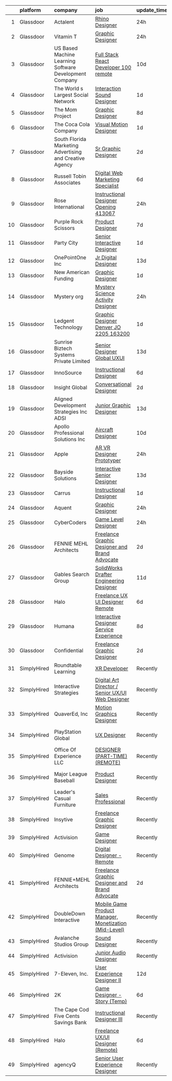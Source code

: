 

|    | platform    | company                                                  | job                                                                                                                                                                                                                                                                                                                                                                                                                                                                                                                                                                                                                                                                                                                                                                                                                                                                                                                                                                                                                                                                                                                                                                                                                                                                                                                                                                        | update_time   | location                 |
|---:|:------------|:---------------------------------------------------------|:---------------------------------------------------------------------------------------------------------------------------------------------------------------------------------------------------------------------------------------------------------------------------------------------------------------------------------------------------------------------------------------------------------------------------------------------------------------------------------------------------------------------------------------------------------------------------------------------------------------------------------------------------------------------------------------------------------------------------------------------------------------------------------------------------------------------------------------------------------------------------------------------------------------------------------------------------------------------------------------------------------------------------------------------------------------------------------------------------------------------------------------------------------------------------------------------------------------------------------------------------------------------------------------------------------------------------------------------------------------------------|:--------------|:-------------------------|
|  1 | Glassdoor   | Actalent                                                 | [Rhino Designer](https://www.glassdoor.com/partner/jobListing.htm?pos=119&ao=1110586&s=58&guid=0000018128522c72ae301184940b1ead&src=GD_JOB_AD&t=SR&vt=w&ea=1&cs=1_ebaf2c16&cb=1654238883340&jobListingId=1007913982923&cpc=3DB599BF2F4828F0&jrtk=3-0-1g4k54b4oqt7n801-1g4k54b55kuh3800-2122d3ba69dafc82--6NYlbfkN0ChYVx_I3yfZ_JDY3EFoivtqvi_stwnZ_kRt8Dowt_l_d1ydueao4NE-oUleRJ4yhhDE1K2AAx_mbVFtYR0HyiOtlcV6WkAzttUn_aPhLR4UotF4pQALWn3WR2sR3PJNJaY4hHgGsHdUU-Nw5ZS2hTHQZy3H18uac5aNzPP86Nyj2ZKB21Wf4SfqvhaTpiqMv-f5LkK2YmngaByS3ChTYVn7BpaGWxvrBbe0G3WPdaZ11ti2OcPf0eXp35RmpOme1yHX1TIFrf_V4Z0hFTWIKceMl7Uo6o2zdiy-K2q7otQIO0nQrqh8IlGL4RaEGGzMxDx5J-AuBlYDWyJZqqI4mnTIhiRS7tbSyTRC0gnaKHXJN9os8b_TSLBWIEiLeGBJW_SVKa8lbMNkhasnLPlXWby0uNWqvu7_G27BGbMHZ6EWFWQaL25aC8wl2CPRmS4jiY1krVE_KbgC_3IWe9cLqnvLtuGOfIXAVuG8Def0M201IpTZo6zzolopXOSCbomb4bRj9yE4Qz3ohe9h4ZLJ3mUNdoUssGiN57jEYpCcQmHVdqnkLSylndYB-Tc4CjWDX-oLuoTc3hBIuUwpGz_OA05WfMDqOxZm-lXH0t-o_U3JZQeZz3hk_3jOnKjFm32V-zyGlUaK4PM9csYE7vRzrhAiWFOQ17lIRU0meQPdfDage7XtO2UVlyy9JIwBY2El_WMqn0LpadUuu-0DHZTnpm-TO2Jg9k3hUXFYwHrgWct3ifmyXaK1LWBsWATHsf4cFygarscobXX3G-U_Y0lar-unnVEXBfHCtfKBGU8D2mJnyKUq2CdhvXyIuf0A22QvUGi9GyAD57JGRcxjylfW9r3yF75Boyly0Fu13VQx1Fw0bCyGC8XrguqIT2SC14cDWx2L2jxRh4AoJ0rMqh8HYSR0Yees-Q7MJNPWRBk0FPsBR-4B7HVFUuniNw9c5IBpJrQAKpnNVBDQnh_rDeKhj_GMuWE5rtoNts%3D)                    | 24h           | Chicago, IL              |
|  2 | Glassdoor   | Vitamin T                                                | [Graphic Designer](https://www.glassdoor.com/partner/jobListing.htm?pos=124&ao=1110586&s=58&guid=0000018128522c72ae301184940b1ead&src=GD_JOB_AD&t=SR&vt=w&cs=1_a7a11a85&cb=1654238883340&jobListingId=1007913667827&cpc=AC285F3A3ECA6BB0&jrtk=3-0-1g4k54b4oqt7n801-1g4k54b55kuh3800-d8800beb3f59dd1a--6NYlbfkN0DMrcEu7yrtATojKJA7cEzGQ3FdRGWLh0CZQInL4ECGI6k5tN82kdM0cJmh4vC7GginQN_B0uZ3aOYZeW_IeezlHRxATSNyk1VFwp8yx3Z6TGFwP6_M9oYDob8J3g8t25gUvshnnIhZjqZ3SC_97DZIBUD3KTnjDB3ZQSKzRGbtAaiF1qf_Y1rbRg0RSwGlHcJUL3uTMqenT_pfJJq2zkKiPQ-4FMZQwGp10EpWkhJU5D5SMIgFiztUT0RQsNAD_qSf8cCNvyRDmC_aGNzyzDApVP6x_E-qq0sDsrY9ONYt4MEZc8khLMBDI-II7I3ExJj6nQeyg2KS2w56K0ZkLj3dXD7af9Ao-W7dY3_0DEOM2csIZD-5MlIKenIQeGteLTIFjG6AlYb7GI-BPvfEz-Oa2cE1miJ46lnQNvAvsQADwfuOxkmN40ewL5lGKiYzAqMcUJOfuND95yLbACLCJtNj)                                                                                                                                                                                                                                                                                                                                                                                                                                                                                                                                                                     | 24h           | Washington, DC           |
|  3 | Glassdoor   | US Based Machine Learning Software Development Company   | [Full Stack React Developer  100  remote ](https://www.glassdoor.com/partner/jobListing.htm?pos=112&ao=1110586&s=58&guid=0000018128522c72ae301184940b1ead&src=GD_JOB_AD&t=SR&vt=w&ea=1&cs=1_87af9aa1&cb=1654238883339&jobListingId=1007885699412&cpc=44CD5376B8534B8F&jrtk=3-0-1g4k54b4oqt7n801-1g4k54b55kuh3800-ddc8e17717378d8f--6NYlbfkN0CSV-gn3IqUyQ72S4DWqRNAWMOMkRukKFbbT1DZK8ueMgLdEnb96pBUgjiwA2JbuNGF0SpPxIIV7B10Cj4WLKlTt1pzhImccnjro4QjdqfPh_EcNdlNbWK3fYQw_a9ygKSY3mMBiLpWTjHQaXpX3fHXhGbYyXvDrVYDS_01Mmg_m-mkTCuoTKVb7FVSkXJChXyTshfnGByFmPFqzP1PmEKzavjfjHYZHQU2NXU5S3S_mduEZuKD6Yw-fJx8FJwwvmXYUlBvhOT_xnZZZA9Fh9TXzWdO_AszC7xVJtlYKnDZJkZnf5VlgjjR-MK9n_teFV40InhOr4j8pcEzDabQGPsBLR1Equ8EAJXkfS6y4jjusEtTw1U01ksP2e9ny7Etp7N_K5buRotTL6Mfx02PCUM0XAj5gWC7z4PLc4atyWBv-_F3GADY4xhYdnO9l1UuhaoGPs8CBfmBTC25Zz2frU5-UR4tepA3TKbtQEMpB9q7wRUxnCjQqRd_kUlz2DFg7e_x0dVBBlhDjX5rrklK_1E4)                                                                                                                                                                                                                                                                                                                                                                                                                                                                        | 10d           | Remote                   |
|  4 | Glassdoor   | The World s Largest Social Network                       | [Interaction Sound Designer](https://www.glassdoor.com/partner/jobListing.htm?pos=114&ao=1110586&s=58&guid=0000018128522c72ae301184940b1ead&src=GD_JOB_AD&t=SR&vt=w&ea=1&cs=1_fdb4666f&cb=1654238883340&jobListingId=1007911529154&cpc=A65DF3A704A48F9B&jrtk=3-0-1g4k54b4oqt7n801-1g4k54b55kuh3800-a7f8d2effa2e225f--6NYlbfkN0DSgjPPcnEdvoK3uuxfISLALE6pB1FR7YSHOr_tSg5_QGIhoz_2VqUepdcKLBLI_zQkzuRes7H2uX2JCTNSRwdDrMehIrJ0BBxWFkRNOifBadaQq4vk1yHlJvIaYtf4BFeVVRKmYyPU4HVqEv4T_MBto7cLpsJovff3miO9Vm_0sfLonbIAp402Bv14-u7vh6RJBFme73jRQDqvezqoOu-VaHxKJHmTLu_fXG7JHgSQRxG7xLRFKJPOFWk0Ebx0WmQzig6anq3FCoJpak45mpyTNWuMaqYEJzsX4uysftDV0o5Ar9FrUpxaV0MmtVLgtp1y5-87W3cRzRiV1nFm_DkGc7PO4Xsb5yQwduuya95RgkiGuTBj3v7k3xEVqfPWhUkrYk-L7-KsqmNIWQ8LfDQIFC9c7xnaFWjq-mv20MT-eGhEkr5LQHOGtcJnf3jrHgUqVeOcsQ5xYc1Wd3qQI6Vz3pPY7vWtjOrHFCwTESdqg9kQE-3BQI8qxnIZxloJicttWDiuFMeb3m-L9tByJTKHAkn1U6pdIsUr7czEMfWE5WV-XTUXn4Tj-0FSwgVFe4q6z3nC-__LjQQncfKWPuBtk1jFVm00hGs%3D)                                                                                                                                                                                                                                                                                                                                                                                                        | 1d            | Los Angeles, CA          |
|  5 | Glassdoor   | The Mom Project                                          | [Graphic Designer](https://www.glassdoor.com/partner/jobListing.htm?pos=126&ao=1110586&s=58&guid=0000018128522c72ae301184940b1ead&src=GD_JOB_AD&t=SR&vt=w&cs=1_16c272ce&cb=1654238883341&jobListingId=1007892859389&cpc=9908D8D4413DBB8A&jrtk=3-0-1g4k54b4oqt7n801-1g4k54b55kuh3800-e5f26316595ab63d--6NYlbfkN0BDp_epf89aHDQhKpPegNJQ_ldQpEFZQsM9OcONMGxWx6pU56EKHF58QjVdAUvn2gU_0hzOV3ZkZVVIbYtZVISIwgRRT-8yWPP8LRTHg1ma0js-HdzAuZAjkNqDpcDcFToclPFAr5mAM8JT7FTErmNIHvEC5aJc2THimaA_jCr8pBk4fvKndUHTmH2tkJAwpT-4axLi9Ud2E8e9ku-qp7uyZ__UsInKrkLDciY-XqQJQDlINbLtWbLZdSp5zREurl1IbUV3XGod0sZZSGtGku5xcP4uPM5X5xosq74EHkXDP22A-dyGrw-5CqyTa9ROBZvKRVnHaUG7KinM08PxMQ876ZYMe5VonfQ8ufFGdxK2_vHVtSElHk080TVwnCcc-mtoPuo4D1r36bPEYuUPodWfoeF6BK3KAqw1f0FT28fPWm2gcxPi7BA2CUme6HT0z_VpCsA3ZUulIBYAwZm4CdgyM5p4y2ilzTyBfcQ2AuPx_dL_f8I4yevrRxDgfuqFevo8OWDXaMDgOX_GZWzKDuzkDYOK57knVPmOS83N-31y2p5-HjlLh8XgSTjCmTdjtnhpjpD9BTxcAw%3D%3D)                                                                                                                                                                                                                                                                                                                                                                                                                                         | 8d            | Remote                   |
|  6 | Glassdoor   | The Coca Cola Company                                    | [Visual Motion Designer](https://www.glassdoor.com/partner/jobListing.htm?pos=130&ao=1136043&s=58&guid=0000018128522c72ae301184940b1ead&src=GD_JOB_AD&t=SR&vt=w&cs=1_655f482c&cb=1654238883341&jobListingId=1007909030703&jrtk=3-0-1g4k54b4oqt7n801-1g4k54b55kuh3800-6249d2c6d5ddb89c-)                                                                                                                                                                                                                                                                                                                                                                                                                                                                                                                                                                                                                                                                                                                                                                                                                                                                                                                                                                                                                                                                                    | 1d            | Atlanta, GA              |
|  7 | Glassdoor   | South Florida Marketing  Advertising and Creative Agency | [Sr  Graphic Designer](https://www.glassdoor.com/partner/jobListing.htm?pos=105&ao=1110586&s=58&guid=0000018128522c72ae301184940b1ead&src=GD_JOB_AD&t=SR&vt=w&ea=1&cs=1_abff0f1f&cb=1654238883338&jobListingId=1007905866128&cpc=5B877AD962FD223B&jrtk=3-0-1g4k54b4oqt7n801-1g4k54b55kuh3800-db7c4846f03a27a7--6NYlbfkN0DLxniXb9xd09bch3T7EymxCrgj1jiT2kSu__xrmi42oFUVS0emMDhZwxc5tK7nRlPIYZfEjX3b0pBzTAjhCEpShOJQJN-ZTKGLcs5EbWsEyqD0YwVBaooyya6iG2fF_WwymL9do1V1dORyJwy_y3cYp6NyBqK9SWb22sWK8hMkBohTE53zfSVwi9IUUQJNpd4SWyo48Eh7kFVLcYHxQtWVBk8euzg342fDMGVBGV3kb3WJBuGNmFNcJO58RArplNBzF91dhnChDRFTT8AFlABOqw5EnoYmS58kz6zPlNSS5g0WRwKM1wwvDkR2SvV6C_qCbbQEDSCM_R--6ETGpUuP_rwIHF1r6io3bizPzXQCYYLtvmPizDiL5vcVqr4_4Ptc1yGM7iPEnB3BBRwfLD1-Mw2BXmJDDz2GhpihVNfpbecALOQrdowKvC6HSUXCqEWn3t_i-lcW-ZttBdUie7p6guLuN_FtpGOFzd0HwvNr-2DrsJT5eQ2WmIjF2skuVqU%3D)                                                                                                                                                                                                                                                                                                                                                                                                                                                                                                              | 2d            | Fort Lauderdale, FL      |
|  8 | Glassdoor   | Russell Tobin   Associates                               | [Digital   Web Marketing Specialist](https://www.glassdoor.com/partner/jobListing.htm?pos=117&ao=1110586&s=58&guid=0000018128522c72ae301184940b1ead&src=GD_JOB_AD&t=SR&vt=w&ea=1&cs=1_85a85950&cb=1654238883340&jobListingId=1007898617370&cpc=01657B10174A43CF&jrtk=3-0-1g4k54b4oqt7n801-1g4k54b55kuh3800-d6f1ec0e5b942f41--6NYlbfkN0AmAEGG8avFOUzrOsHfiknRKtH3A0Y6LZHoukWLvPWvQJxCZcAVCIDFshO4oXDLq2WdxmirFIbHRhU-GXH-oiehpeZnNJ505nuoKwT5Nk1R1upv8Y4XmIeTJMAyBQbRsLGQYe7PEKmQuJHUfEIZgPmjzijjSH_PNtJnwHYF1i1Db-lPSHgf0aQuC-3U6VY-9MrA39W0DuM2L3Ra5rMWLhdrZ1woFxq99X3PVSZOkYZ2KLYRZC-nA3WfKNYpORagsVdzKQw0qY6l1BmeDdhsIuhr3Gpzx13_CEFqcS6MA6bdhaWqA95Ok97hfPjRXsKtgelpMUTuxaUPw2rsaiVolpX3SDmE24x3PAlvV23N6X9kYKeI7rsqSRRCup0mv2AWUoH70jf9WdnYiHCmitv2f-0OynDub3V_SqyfyJCY5AlxKLDMquHk5-i3o44s9xKWJgPjQ_eNTemIKUoB_qxSIaKx7L3bToJSCPGSQrN9LACkZNazUekDbxzl7fhbEO_VIO7fpoGZX2RFrdXqbq0TiAvFtiX5tgl61XsCS081bYtYP2gsSbpNI42J)                                                                                                                                                                                                                                                                                                                                                                                                                                              | 6d            | Milwaukee, WI            |
|  9 | Glassdoor   | Rose International                                       | [Instructional Designer Opening  413067](https://www.glassdoor.com/partner/jobListing.htm?pos=121&ao=1110586&s=58&guid=0000018128522c72ae301184940b1ead&src=GD_JOB_AD&t=SR&vt=w&ea=1&cs=1_7d4b7ec1&cb=1654238883341&jobListingId=1007913860866&cpc=C4A69CCDBB3B9599&jrtk=3-0-1g4k54b4oqt7n801-1g4k54b55kuh3800-0e6f9823ee29b418--6NYlbfkN0B6gYLiPzX3Klpbl49OuxoIZqVtnvEet7IZUhlrZDSG3s_qRNA6cKE-lo6TaaJGowMrAyYWeHI5dq7ZlM6wCrkx8tOl2_0VzGLOlTQEmi7ik2NBy4pQ0rbWQc7rMC-Df0vyQ83skbzrx-KNeUG9k3ORXKtCZZeq5SjvI9dIaPgMT9YZcAg5GddHmcaDnzL4wUUWf-AfKV6llAcpiaGrBISR-ijRIh6vtGiJy_iRrQy465tWZXk-C8C5xAkFU7KydKTMTj_0VTqv6HnBiYt4XI-zMZhjMkPsgmFl9eB7KZmgiA9qP0O1Bi5yX7_UJngwFqDnUhEv3H4qLzQkuRdpQfXeZC6Nnv2_fogbmgLpS9LjoO-Y9RowjynQqVLyNZcG93dK7wpwTHOWQ9YExdpPBiyKr2FWcxtJFpwRK0pus-c9ZZa_J95xC7C15HYInhDaGAaBGaDxAGdU63us8sOTeV5MHVxvyTHWGA0bMVcyjsoy-f6TnIm8tj6WLnjMzxIZhfgYSrCokFqTbm_EEuQTRG9Z)                                                                                                                                                                                                                                                                                                                                                                                                                                                                          | 24h           | Remote                   |
| 10 | Glassdoor   | Purple  Rock  Scissors                                   | [Product Designer](https://www.glassdoor.com/partner/jobListing.htm?pos=104&ao=1110586&s=58&guid=0000018128522c72ae301184940b1ead&src=GD_JOB_AD&t=SR&vt=w&cs=1_361381f8&cb=1654238883337&jobListingId=1007895212083&cpc=9952A63AB06E78AD&jrtk=3-0-1g4k54b4oqt7n801-1g4k54b55kuh3800-19209a4e7ce6e273--6NYlbfkN0B9CJAjumQvo31X8FUvHYg0gNPS0rTJ-uJjWt5JfkEMII10vzOjbNJo6SQhCT4L7RAU6dtdEMhx8nmzmg3wfk6BhM-zFzZCODVrclYp7WjOWs3tGfzj4XR24wIewklUtdIwkGmUxB-lp8SCFGi5DovRpJU5XISOiy4Ol8SHKbhJQCa7LPvCMyjBo6z0dF169_8dw_xHuxxOR_NKIDbYgYqJWZjKuziey_75mpPD_EvW1qzEY0ixyDDVh9PJ8TR1uL3YETyEcSJeDSOnyfJfNdNnuS4agrfvkSTJNLpzYes5xQashNi4gFpLaDeq72GZvHxYYVytaZPxTSCBh4QWIsT-RZnr8TNG75teJNdKdNW6iW9DHTIoKbrksHOd6pE2pomYsW3e1MT34TVXHmWT3JVxq4unzrCykCS4hlWQ_YjSHG0JAI60qOpWU52L3jsuvBnPz-R3GCEVyMMkFmYNX-G3KgR6B5Qytr6R2NvgquOcf2fmjG4AY7-Dxbv0xo1qvtETcO4-CJOktzrBn_YYAtyB)                                                                                                                                                                                                                                                                                                                                                                                                                                                                                                     | 7d            | Remote                   |
| 11 | Glassdoor   | Party City                                               | [Senior Interactive Designer](https://www.glassdoor.com/partner/jobListing.htm?pos=102&ao=1110586&s=58&guid=0000018128522c72ae301184940b1ead&src=GD_JOB_AD&t=SR&vt=w&ea=1&cs=1_c2138f96&cb=1654238883338&jobListingId=1007909529271&cpc=D2F1DE17EE1F43B9&jrtk=3-0-1g4k54b4oqt7n801-1g4k54b55kuh3800-8769dfc360d25208--6NYlbfkN0ALyhAUN4-rMnQis_n0DgkUvmAya-wWUdlU29uRgGT9KIzKCXIeS5itAw0GIAujaTy37iTorclyPI3vPqg1iZ9IXdL5ELBGGCW2AVh8eBw2QmaRPyAXe8ZiSbFo-Gs4IXN-8xSQhkPzltXA4JI3kcRoOU8Zbra8vcPgPYSRCbcID6KdafD0JdlSP0szyyZkvaSvt3k_zFreSDwZo4bN026tMPjdcDHdQMsz-V8cjJF0QLV026Wt1qy-rNURZIbjz7tYWnOXUbY4VHmpAO4-3_kP2Y07pwY25qtZt630Ka3colBS3OCjhvN9EVno7gu2gvnbJhna648c-SKl_2Vag4BTr1AZV-S_cMPM_GWj4KZi9bM7dJnNdenhPYm2Do7kd8JLfFD_YotbQzxnMYul-iwFTaYD8UhPRcb0fvG8jI3FNX2JFTDMXRaVbR1kPgHyXTdbRKHOACmlZZn1DOw-Vm18nT--EOrcCntI3kI6AARK_gtgPbSpKRQzdrS-K-hdCwcmy7knRQtn2Q%3D%3D)                                                                                                                                                                                                                                                                                                                                                                                                                                                                                         | 1d            | Remote                   |
| 12 | Glassdoor   | OnePointOne Inc                                          | [Jr  Digital Designer](https://www.glassdoor.com/partner/jobListing.htm?pos=129&ao=1136043&s=58&guid=0000018128522c72ae301184940b1ead&src=GD_JOB_AD&t=SR&vt=w&cs=1_912d1dd6&cb=1654238883341&jobListingId=1007879993793&jrtk=3-0-1g4k54b4oqt7n801-1g4k54b55kuh3800-9b174656c843ebe8-)                                                                                                                                                                                                                                                                                                                                                                                                                                                                                                                                                                                                                                                                                                                                                                                                                                                                                                                                                                                                                                                                                      | 13d           | Remote                   |
| 13 | Glassdoor   | New American Funding                                     | [Graphic Designer](https://www.glassdoor.com/partner/jobListing.htm?pos=107&ao=1110586&s=58&guid=0000018128522c72ae301184940b1ead&src=GD_JOB_AD&t=SR&vt=w&ea=1&cs=1_68dd67a9&cb=1654238883339&jobListingId=1007909691736&cpc=AC285F3A3ECA6BB0&jrtk=3-0-1g4k54b4oqt7n801-1g4k54b55kuh3800-eb8123416104037c--6NYlbfkN0C2BFb7Ub2YUp4strrym9V3pWtjyRKtgHKt_kMzkewmGGJEved23y_kY-GSZp2akmOOdKUWdVMGc4CwU53ZNv7QfQhZ3Ihqlw1S7iBhZYnmCZCSpGSOutVDuZn8spH5sciykkYdhJ01LFRw6qhHRKONYR_TZNqqkxyBdNAKux9NM4-haekDLfiMknzS1caGOaGJ1JC2QjMXqj1hhaxJjuRjfunh_9PZrqM77SLvsAyiGnagA7NReiCkk4kTj0YrkMt9JULD5rKeIW7QzyZWMk7i0I3pV876a0nHhJ0oI3ba-Q0-_6rmx05iXxJ9XYxJKdSVoty-9fyAFoD8ZZUkDN6wVAklDi6zQPyP4T1EOnH1OSvcofgTUAzEnwbTvvCybGg02M6z7Ey0hFOPejsMeT1uSeLRhkAZ9Ckjm_d870Q2S_S5wUEqinvpylsqJe7T7Lm0QrZcjrlHOzvoRx7456NFCxWwbJbeUWUJm5RtY4-l2EZL9dF-B7v6thBYCVZhTlg%3D)                                                                                                                                                                                                                                                                                                                                                                                                                                                                                                                  | 1d            | Remote                   |
| 14 | Glassdoor   | Mystery org                                              | [Mystery Science Activity Designer](https://www.glassdoor.com/partner/jobListing.htm?pos=128&ao=1136043&s=58&guid=0000018128522c72ae301184940b1ead&src=GD_JOB_AD&t=SR&vt=w&cs=1_abfde8e8&cb=1654238883341&jobListingId=1007914048856&jrtk=3-0-1g4k54b4oqt7n801-1g4k54b55kuh3800-bef984a7a551051b-)                                                                                                                                                                                                                                                                                                                                                                                                                                                                                                                                                                                                                                                                                                                                                                                                                                                                                                                                                                                                                                                                         | 24h           | Remote                   |
| 15 | Glassdoor   | Ledgent Technology                                       | [Graphic Designer   Denver  JO 2205 163200 ](https://www.glassdoor.com/partner/jobListing.htm?pos=115&ao=1110586&s=58&guid=0000018128522c72ae301184940b1ead&src=GD_JOB_AD&t=SR&vt=w&cs=1_eb71c957&cb=1654238883339&jobListingId=1007911102075&cpc=FB7E4A1762AE5BEC&jrtk=3-0-1g4k54b4oqt7n801-1g4k54b55kuh3800-09e962fa526f7dc2--6NYlbfkN0BhfrGGbcblirJ0_oD-V1jJ9SBvie1turFDKTAe6KCgNxcglQf_GDNs19Mxti6n_SrQPegAOgFJCw2hlrA4lCjlcSnkNJnoygHPcqmsRJyqfiOTQg3vR-0eWdDQTG-UjFdmRN3v5kR5OAFxQG5l13Vhxm4iRmbRDPl18YZ_26aEuRBap7XqgW22zRYXlTxvfgSCrkjCwfrZFBE9ZC-O0RBcYzO5lVxT54B5n5eMAJJZGYk0ZKH2YGiJsQ28_sOUg0X8TyXbz1MxLe71pziV_c3iZJZko-ROZg1ZFgyVhNcdf0DM59OWUx9aNvJPtNxrKLv6VrPwPqcYmnXfzoKvtfNZdBe4bsIPsiVEMa0uj3A6WKNHo3r-5qEwqRizRYb43suC3jx_dGbmEjwaJOiPYpQMopBGuheTVPAGYjjd4nQCAGXNyGdqhA8HqZUuwR2UlWWRNnpAJN-4HvD76Wb5-Yz4Rg3hnqShj28bvGK_tEcjmaba6mK71M970ENEJSDaIsx1nNHZLA8bJQQdxC-t6b2r5IbS4MtgFK-9O1MBUZ293f4-jILvlw7g8axCGar4ziHMAvcIhweceIHv0Erj4qxJpJHpwl2EFYulNmtf7lObjyAEPvfpbpAmwjB2OI4sQKYhSkTP-0YgD9UNCIqwtvuo)                                                                                                                                                                                                                                                                                                                                           | 1d            | Denver, CO               |
| 16 | Glassdoor   | Sunrise Biztech Systems Private Limited                  | [Senior Designer  Global UXUI](https://www.glassdoor.com/partner/jobListing.htm?pos=120&ao=1110586&s=58&guid=0000018128522c72ae301184940b1ead&src=GD_JOB_AD&t=SR&vt=w&ea=1&cs=1_9dd48bd9&cb=1654238883340&jobListingId=1007879978541&cpc=6FC5BA77C9A4CD78&jrtk=3-0-1g4k54b4oqt7n801-1g4k54b55kuh3800-6f24d92692c1c5c3--6NYlbfkN0CB5V9pKc9dSiWkDOidb3xEy-kN2PCpaZveSm6yQI6kq3T1I16CS7KLjOoZREE43W3VHpZ7cNswwjiKYxxDAkn-mZKmkJutSp7xppXbOxnUn2Z5yX_QGK0xiCTUceIn_3PQCdQ3oKQxlWgao_enUhhZNntfxI8uR84NGzzuuL6B_larAJOwjLqxYzj3r0YS6VDyRFF4c-zQ1z9Atow00kQL5FZXkQMtX7CcFY3M19_37JgErkH-tjjwNMlnvJr3UBCuxeFoJf4vJ8ORXZST3QkWUIkEgT_GCF9mQWPh0o1y_1U7qqhdGj51yJ3RbzzJ-kCvRLaTp09CskLaJKtl4OR1tTWrjqop_n69gktPHAtLhV7om3SQet862k7oyVFz6sLjCSZ0AHjNvt8mUk7yf3LQfvymHWK5KaDDfU79EVZVaujCEyDjO8jze4lJZtagQX0Bfi0IDr0Ot20KvqYBpbLM7w8TiBAg8e3qjpCEs7UNc8RZjnOLdBDEyemdfdTpTVaNiksxBmFn_TsZXR0iuzIG)                                                                                                                                                                                                                                                                                                                                                                                                                                                                                    | 13d           | Remote                   |
| 17 | Glassdoor   | InnoSource                                               | [Instructional Designer](https://www.glassdoor.com/partner/jobListing.htm?pos=123&ao=1110586&s=58&guid=0000018128522c72ae301184940b1ead&src=GD_JOB_AD&t=SR&vt=w&ea=1&cs=1_620cb2ab&cb=1654238883341&jobListingId=1007899373969&cpc=155EB9D5185558AF&jrtk=3-0-1g4k54b4oqt7n801-1g4k54b55kuh3800-3ec63070c6e8e33f--6NYlbfkN0BtpHZ3Df7TEIpIrr-Ywi_xcJtvJjwGlamiImSeGxn7jeEn-KSazZlQ9_tQIP15CCFjjxwDTVa5eS17ujUas-383c8d6-OJbmKCBdbOvujr4qHMPUjEiSFWfG_A3xzXhQ8QU_vkK4e9oIqFWYTTjwBu9k33jHlQJGGfHqpo1GNyINyYvYrXP48H-gBy4xOyJjJ6FvPx8d6RoQ9abxAllRYAbc_0G8ltlintzMFDqQ4Fk1QtpzC3lmBryuw4j-oiqr4NhzAYfmZSSvrH5xBBj4tMZKnjgGFbQZf283xXaCZvHPsqKuUmDBVchpepWCKdinJqCPMaNro9ynfUjPue0QLUoKXC1_aA1kE8zIFGkz5fTsp1a6w10x88J7nw3PQBvb8c6FtPHEypLyYknygAW_mZVxxARlCcaSeB0DT3jk2FOU80O4mlOoMMuA2V9uQKcjnS1fdGjIo06U3k6zZo1tCXDrEjRW4mcAatkZG3q6s8lg%3D%3D)                                                                                                                                                                                                                                                                                                                                                                                                                                                                                                                              | 6d            | Akron, OH                |
| 18 | Glassdoor   | Insight Global                                           | [Conversational Designer](https://www.glassdoor.com/partner/jobListing.htm?pos=118&ao=1110586&s=58&guid=0000018128522c72ae301184940b1ead&src=GD_JOB_AD&t=SR&vt=w&ea=1&cs=1_0711c62d&cb=1654238883340&jobListingId=1007906260878&cpc=AC285F3A3ECA6BB0&jrtk=3-0-1g4k54b4oqt7n801-1g4k54b55kuh3800-56a5fb67762dbe2d--6NYlbfkN0BKkHZu3wF05EeDimN_p6sYpKCMArvwa95YdH7UpkaBCiPadoOw6FI3wGz6Ok-pEcvG-VNxKzu92EQKvOd7yAuQCbagbus3vzKwzBGF-PIfvqBmRFg7AhhC_v-r-6GrSFeaJIXixPl99vjKVFkUk15m5sXVPti_IZxJNSG6P9eZ77Ay5nUrMa1RJg2KFrbc2Z4KnmG7VE9ZK0YZ9mP44cfu6_OWsrkVeGQuNw51OTl67FXyEPbmVhqP3Yt3WW7O-p8044of0KaHnBpKfJMnTHiXSkSt4W2CztY1WWwYWTjHAgJfi6tqyWur1y-FQcOfu1upsfHWE-EcOBRyQEUs028JjDM1YFGxlbpb5K0wLVggMCltvNxh-ikZpzi83_8gUD9CnFDhczskLXG52wJK7wYOwLqPExLrQPYS6u5DAu_7nBR8HuDJ_Tz0d3oT4mLolxElp7ESR3443ozxbgulpCgVDeN8bU4gkEimd46T5MNBbczzCWPAIytBF6cH2EGOHU2ukCBIyKjiww%3D%3D)                                                                                                                                                                                                                                                                                                                                                                                                                                                                                             | 2d            | Remote                   |
| 19 | Glassdoor   | Aligned Development Strategies  Inc   ADSI               | [Junior Graphic Designer](https://www.glassdoor.com/partner/jobListing.htm?pos=109&ao=1110586&s=58&guid=0000018128522c72ae301184940b1ead&src=GD_JOB_AD&t=SR&vt=w&ea=1&cs=1_9c18c270&cb=1654238883339&jobListingId=1007879611487&cpc=9952A63AB06E78AD&jrtk=3-0-1g4k54b4oqt7n801-1g4k54b55kuh3800-0e775013a8373599--6NYlbfkN0CsnV7zi8fYXYrHU3CxYrWsevdfKoJRclteXic_DH6hz6lHkrGhtMVYuEs4uL9E0f_rJvUnt-HOJ3eUr8vm2-aKHUt4Ti1B94f3F5E24PaMnmvFHAg1Wg_49SEx7Au01zHA6BcKVESqN9Vl76215_dSx2AJtQ8IXaa1fIzkozVK1pGDNSlkH9vq_7EyhBa_qo8jiW0_KxYObM5D83T5M03Uv5DTC_QwU1E_ivrXmOwnLsoYrDcoFbX_nGYSPTfCwnwxY2sg7sDGkYl7TSmGoOjLH7l-sAlc957I1dOAuVRREKiyZiJUDPGAJAgbq2qtQwWTAJQZK-f0EoYaI_79qtyk1KifbAF3IJW5dxOtxFjZeQ5Y-Tihul6Jg4prfw-4cEV1dyi885UVfiGY-Zl95qWiQ87HMylDcxO5jhI14iuqyfE_AAB6KBAm1DxmYvoFMQA5JsWj-oYvQjSAIecS0rVUXr0_Ioo8ahjZvn2n0EJqi3UemcUOEN6KoAh14hPfceU%3D)                                                                                                                                                                                                                                                                                                                                                                                                                                                                                                           | 13d           | Washington, DC           |
| 20 | Glassdoor   | Apollo Professional Solutions  Inc                       | [Aircraft Designer](https://www.glassdoor.com/partner/jobListing.htm?pos=125&ao=1110586&s=58&guid=0000018128522c72ae301184940b1ead&src=GD_JOB_AD&t=SR&vt=w&ea=1&cs=1_5705e4a3&cb=1654238883341&jobListingId=1007886528834&cpc=8795CF9063CD573D&jrtk=3-0-1g4k54b4oqt7n801-1g4k54b55kuh3800-ccea20be80b1ef32--6NYlbfkN0CAhuD5_VJSGKds9a5niLzxiWOcN_E6D1JakCGF8i00d5ISuI-0-xh_cG2rFb0VvO96VOwKpVSePeZwHCjQCOk2MugsnqoGBZHPykrex9VnAuWaUbO6RpTIzPWRDzZGGZ1BEqzAul4G-EEGTcjuO8ibUbo4GGKs1mTzfOlA7Q5mihSB-3PHfrI-iedpEAzYfK9QrDxD0ZBdY3fC0ItmW6AKAINlF-HeoPueto2asjsTbkrbqBhrcrhsQj-QHtUBC5aQ-wWj2RuHcPgmLpuHDR_FD0yixNXmHst1xxFSbuy91CZT6ZnvzGeTSE-L_IPSeFkiXyV3hxRMo9GyYWUsSB4wmS_ffPE3yYi5fiaTJT3Efw5jMFx6G5QTyRPkkKP3lo0S8S37F_j4mt_1_tmuTZbPiQWzcLZ6aUK0yoH_X2B-upO1jkqZJDx__f0if6MCnSnH90lAUHuZO2KrDpeQhOIo25WA_B70ZaUK9OKSGKxeYxSPmb0YLv-75uV_mKDV0SU%3D)                                                                                                                                                                                                                                                                                                                                                                                                                                                                                                                 | 10d           | Fort Walton Beach, FL    |
| 21 | Glassdoor   | Apple                                                    | [AR VR Designer Prototyper](https://www.glassdoor.com/partner/jobListing.htm?pos=111&ao=1110586&s=58&guid=0000018128522c72ae301184940b1ead&src=GD_JOB_AD&t=SR&vt=w&cs=1_bdaa0cfe&cb=1654238883339&jobListingId=1007913623500&cpc=AC285F3A3ECA6BB0&jrtk=3-0-1g4k54b4oqt7n801-1g4k54b55kuh3800-2c4540090ebddfdf--6NYlbfkN0BvKrLyj5gPmtZO9T8euul8TCxuuKNOtzRJOomxnwSEodTz2Bc-sPZlt2Zgji_QUXHf0B33Zd6WEUTO-Ry0Qpq_8x1t3cumC9icBwYbFHndGjF0uf2wCn6sC1q3vIhX2yyZ5Rfff2_a7eZbRXkVrdLoNUnrEAo9nmARC6EkAXcoSY_JKIVzvyXr8fEueLFkhNrYT5xlTcZCOCWRS2YbfJJHiAdQZzPE8pQghvbHUrBytcxzvt4mtN8el6dYEB2UxyvUB_qX9i5HEHxCQeO6-WqjesJPsmbwtJmPo4vf79sfa3Wzl9JVVJxQZDsireD3-3gr3ka1hqvbA20BmE9oGOXtMVIRdf9SMYJKx_zUPSTpwpYXh54dR8ZVVyLvjMcwFtg3yPUvXKpnM1Iog9YCg-11aT23NwZdEktD6wOUomqzOwmeg5oer9Cxgv41_JQy2rUeZbsFLvnRgO0iFklOLNn0I1pJyGUlysVTMkxtHd4M1ymmylcIvyShq7zbL5p9ub3vdYI9BJE2UgjraW-iFTO6Z4dhKWVuLOqOuKIHKDpCrnKTetIbPkSD99UlyjvxCPPCuXDV31fdQD8CsTarOy33skBbSj81ipuxQPwTT4iilMy5qSklRE5FXlzxxds70LooJ95pJBBEhGtA8RZMgiWvhE02EAP4R1KWSBJXWBwFERfYa7tlOpzq_AN6Fau4a-OFJukjze3IwLo6USO34jeeYhoM5W9WCZvItGpclpN068SWmAvaXgtD0WVMJR3256rSZ22TuolPxZLOk7tjOY08bnP_jvp69_qgy4Sc0-okaphOohypYwxTfEzDLNfN6bRzdsjG5hpl2ik-4U5FGSxcMHKYhvOyWnLffxYtkX28i5S9DWbZM5Hyb4E_rewtBWQ9vqVDK0f6D60CxFasEkNdUR4Q17ooFT5--V_LzwwhIg%3D%3D)                                                                | 24h           | Cupertino, CA            |
| 22 | Glassdoor   | Bayside Solutions                                        | [Interactive Senior Designer](https://www.glassdoor.com/partner/jobListing.htm?pos=101&ao=1110586&s=58&guid=0000018128522c72ae301184940b1ead&src=GD_JOB_AD&t=SR&vt=w&ea=1&cs=1_daefeb0e&cb=1654238883337&jobListingId=1007880263115&cpc=D1AB73242940E063&jrtk=3-0-1g4k54b4oqt7n801-1g4k54b55kuh3800-a1bf2de04131ae3c--6NYlbfkN0C5JMSI6zlwNY2-vRpRbkj7CseTVoKORFXB7MxSKP1rcHToVEqHg7R_I_haNS06GVyBtS82kUUKSU9g__dDrabSke6ptj5UNaJx6VX588bIUwqBhcqi5LF3tkfSGftK3Sg0VN77tUWz6ZiN-RCmh9cWJZ8-YG_PyM4c8RXBsdIqh-snKlAqY1be2PbX6TkwxdC8xL42nseiQHiX2YftcpC3b6DLkWPtrp1F9Rhzn2EgR2iUZLFu0qO1lLGB4NQx0vuRjVumbn3rR28zUsahGf5HM7lTOXp3KAuKm_tPyW0vmdrhbEdq_QaLwNFR0Jw7Oo-YrMzI4y9NK7cpXJkGOPiofw3J3JhQRx9wMp6c7aHyd3p9Oa3lI1H7eEWsxdRY9naJWwz_XeeUSWZwGJHEnnKXGzFPY30HdOhSPO_cEQMZW5uhWtOXssn7fW5n1_v8PnXwSmg9T_IsEPQHy_pjPb64pwnANjp5yTQCYypxJWeQgI8hV9I4RBPwifmykvbTmk0%3D)                                                                                                                                                                                                                                                                                                                                                                                                                                                                                                       | 13d           | Sunnyvale, CA            |
| 23 | Glassdoor   | Carrus                                                   | [Instructional Designer](https://www.glassdoor.com/partner/jobListing.htm?pos=110&ao=1110586&s=58&guid=0000018128522c72ae301184940b1ead&src=GD_JOB_AD&t=SR&vt=w&ea=1&cs=1_88c74d87&cb=1654238883339&jobListingId=1007910457208&cpc=47CFDC01B3F81FAC&jrtk=3-0-1g4k54b4oqt7n801-1g4k54b55kuh3800-562320dc9ea7cc8b--6NYlbfkN0Dynyq1Gzj4ZWYC99q2sFVBjWJS4w-js4mdRTNQWc3oq5mkjhhiowBsL_HI1pePedqZWMscbLG6wFbf2sRLGcJMltOyT6pP-bbScNDWolwKnncpV3O5e6jke-edtyzUSqhcpJrgwejt9UHMo9jEc7a57wjfi8UU22hSmgGK634D1whff_qy9PTWUkrpPe5AP7HhSEroVqcUzOHgElErGScI02vhYYMmOdiTrbdQuGFz7jhgVBBEO_BJcCZc8TcMZ29uVT--6YwhjlYiWL624kr9derEv8VGhrQk8kLSNhzUSgYU-_mwx3rkryepWUKy8qR9IOCUgTGTDWQtXpVEdDGG-ElmImSYanH8Xd2hXG7sfrTSBzKCh8uCYWiKwuNgWHHRUlO7YCKa-e1GTtC-B6a44LcLEZznRuw3mdCKblSagzRrNFRVgZwBWoxlujsBxr6jr-NDS2rzsFkF9IFypgc1qQW5t3ks9pk3-BrpOaQebgUIvVkoh_SeRG7t31_5mgKhEM3RL-QK1A%3D%3D)                                                                                                                                                                                                                                                                                                                                                                                                                                                                                              | 1d            | Remote                   |
| 24 | Glassdoor   | Aquent                                                   | [Graphic Designer](https://www.glassdoor.com/partner/jobListing.htm?pos=113&ao=1110586&s=58&guid=0000018128522c72ae301184940b1ead&src=GD_JOB_AD&t=SR&vt=w&cs=1_a0dc3db3&cb=1654238883339&jobListingId=1007913723414&cpc=DE56C24FF6DEC286&jrtk=3-0-1g4k54b4oqt7n801-1g4k54b55kuh3800-2a439be635ef1c4a--6NYlbfkN0DMrcEu7yrtATojKJA7cEzGQ3FdRGWLh0CZQInL4ECGI9gD0Wolx9R2v-Aex0-GK076c4u4wvKPf8HR1GWULyhEUo4Tlex082KQlMk_gIK9S-9HbFztSrw_uAEa7Kl8YIfOEZG_OiiRs9gg7JB_I-dRpAuFSIsmk6HciPlg0uhgK7cbZ5h8G5y2ZjcUsFsTuVayFwNqqswPhNAQptP5Zv4yonusoeLolQ05HVaOt4zdou9nTMEPbAHiPxf_S4wZwA6O43-6sT0fsoR-TCKR4m9F1_w3SR4UdX0rFpigEbgvbXdX1dzsaPau673GupwCw_Vui7VBl5CSN1SM4cgYUBYCpMVXhh2wnMqvI8VepV_T7TrYb7Dqb_bj01iA_p9ETh6cEWUFruXL7k2i2zzxehtBwNUOecXkFypB1Uyl3pa_v68LwXDSSpDasB3SBlaD91Ppf8YLvmHdEcYY-O7foLsL)                                                                                                                                                                                                                                                                                                                                                                                                                                                                                                                                                                     | 24h           | Washington, DC           |
| 25 | Glassdoor   | CyberCoders                                              | [Game Level Designer](https://www.glassdoor.com/partner/jobListing.htm?pos=116&ao=1110586&s=58&guid=0000018128522c72ae301184940b1ead&src=GD_JOB_AD&t=SR&vt=w&ea=1&cs=1_aedd6af0&cb=1654238883340&jobListingId=1007913999166&cpc=B076152010A3B66C&jrtk=3-0-1g4k54b4oqt7n801-1g4k54b55kuh3800-1785ad463f339d08--6NYlbfkN0CpFJQzrgRR8WqXWK1qKKEqALWJw739KlKqr2H-MSI4eoBlI4EFrmor2FYZMP3muM3eatKUmUk47fG2glTtH-plDvPWQzmcrA9tQEc5jQFAZ4QdvB2KJr4-Dua4OnO45HmueKin7uqKXlt8TyEgxtG-J6AU-OgorpA9lyzue1UDcdWi-YH0Gc04G1VM2smVBRF0GPWOHtjO2ZUasMFR6VhZZ044MpRr5wPd79HoLT9pU6sRpu4_P610XmjmUkDZLBdWs1ReGeKizdJu8-gAye_Y6We-FE3jNVbTdN6Qo5AIjtg2IFElZFZ-kR_wKGgs3ZvCdoPnXkbSbwOqThq_eaRq0yWfN0aP-kmrnzINVKkUaa_IIT35XPQtFS6m18GkRXhv8E_mV5TLNaqE-iqy-Bhz4Act-fAY5H5yHYqvldRSjOW_L-3UyVqPOKf_9vYF_-HmBVnrvIR6FNbJcPIgzaums4Ek3HUVwG2hpMD87RiRlOrAGxuvw4jLD_hJgal1bMESrRQs_NSno94cYNgfg26Vq4YGxgyHCxO2cz_BxAp7ZPc1W_NYC5oEPcHGM7pEugeicek5YvNrNJkB4DnA7e0BeR4g96vN7gEyO-OUa4L32q5yvfphFEXUB37P8eJpzBbm6MX9Vr979aXrhM2Dn7duAOqa0e-ZvUR8KtbVY729vh1-Ru38bP3RCtlA49exRtcEgfny1ZXGTlvGEVd8Xc1UsyCGDJwzuj4JL2_JuomPmc_aZ-lvoCMwPFyDSuTogNEmpunOFhh4Ba9RvxWXrwOIJw-dP86MD29b5hUUJcqo2ZilHGC8H7G2cKSPuILYpYa0ggZclj_dK-0Z2rmlevJoxv8jDxNnc6SfvjakA3u92hyORY4M_WflSWurwTGkMStYL2Fxro3O0r-z8BWSi598aBrhI3iSX2SqC0XFttdXis9wYifo9Sqj5aQIkZssNMFBdf7E4sSHwMiv-Y0YzXr1vJC0W0UZ1E-0lk5T0Ll4jw%3D%3D) | 24h           | Dallas, TX               |
| 26 | Glassdoor   | FENNIE MEHL Architects                                   | [Freelance Graphic Designer and Brand Advocate](https://www.glassdoor.com/partner/jobListing.htm?pos=106&ao=1110586&s=58&guid=0000018128522c72ae301184940b1ead&src=GD_JOB_AD&t=SR&vt=w&ea=1&cs=1_e002981d&cb=1654238883338&jobListingId=1007905966163&cpc=8795CF9063CD573D&jrtk=3-0-1g4k54b4oqt7n801-1g4k54b55kuh3800-003ba351f1dcb63e--6NYlbfkN0BG1QWpzEe2U3QA6Vqi_sjmYLnL8UwDHOnvXMvQ4BPtGbvMljWF5gVU5_RMG5pVvERma6uIN-MpxqkUhFukZ4vNRes7jdVyWOADuawNGmeBJnAqSCDmmO39KoweiRYWQT4BEB8Htc9ANfSiAJIK1VkPXbz5mYM_WZfjaoddtL36X0oZjMoqadeuX_9C8PqgiiWIdvcRB6bTTW5fhkI0CVMuKrr2Odmy0J4hFVlytTUSP6i7YI79b_uN_w2lfoYB4y4ykGfd0wvACWLkQJmv6c0JS-5gno_yo_0apasZQlSkPXkEqQR7TGJ0BKKQQh4FEuYI_jz0tup4dBQ7MVHsGwDhspfp--FLKZGpPJBtjF5MaN6ZRSrK_a4kzDkdTz1ySiJONk9XojuUrTiHn6jc3jBS7ne5JPJbonVPJsigR83hsPAuxvsLpeqL8afvodBc5mP5IaWDL4i0KijpWHcQfXHcHy7Mn1QWlit8eUDbHwBGPMTCl5ko77FGPjLuh7lLrVA%3D)                                                                                                                                                                                                                                                                                                                                                                                                                                                                                     | 2d            | Remote                   |
| 27 | Glassdoor   | Gables Search Group                                      | [SolidWorks Drafter Engineering Designer](https://www.glassdoor.com/partner/jobListing.htm?pos=122&ao=1110586&s=58&guid=0000018128522c72ae301184940b1ead&src=GD_JOB_AD&t=SR&vt=w&ea=1&cs=1_365e7f93&cb=1654238883341&jobListingId=1007881866000&cpc=75B6770C194DCF89&jrtk=3-0-1g4k54b4oqt7n801-1g4k54b55kuh3800-ed59b954a383b301--6NYlbfkN0CZ1lEuAv6jxF-3oHFcpaf0lR-C2BPOLpDOrJR7xrRNgVUCVNy30M801Mw0EqxP5GDXbiXOBuAK1WTkKXjEd9cu4bVJohwQU4Ynu1qqY1Kh-SvE8RgDmenynNGYCXzXdgnescLCDXCP1cgNtL0AbDnO1lw3Ev0GstuCrNb5rDVXR4gzbovvwA09wxA_-HTvXhgpRFMF21JsEn1Dq6X-6jXqPjtsRqeDAnrRP_hF9OhPjAwStu9PeYMpjSR7FegytKwYHX8QK8xQ7vO4x7atWsjARbo-lc-xl1ehRfNfz1T3DA65Ln_K80MjVzgWznlgfWJ_LZIj45xBCu6AO5rpnnk7Use2slWh-PjK6doWuipwx-V8Arwo3tLiYKOp0IF9f6o-_UdCbsfXITiGgD3mh7WmxBhkNuvLUk4tWaHNm-_s1YQo5v95-odzeuPnYgL27Z06JrDMh5Ii9fipdZ3sQrHiJt65fkZvZAK9E38--6mFZeOZyrJ_PebrALo92N1FJLbSNZvk1nTh4sqvuw8BLMo-efpp6zUr3qoHF41sNEVG9EG-ZOar3FBm)                                                                                                                                                                                                                                                                                                                                                                                                                                         | 11d           | Fitchburg, WI            |
| 28 | Glassdoor   | Halo                                                     | [Freelance UX UI Designer  Remote ](https://www.glassdoor.com/partner/jobListing.htm?pos=127&ao=1136043&s=58&guid=0000018128522c72ae301184940b1ead&src=GD_JOB_AD&t=SR&vt=w&cs=1_2e125c00&cb=1654238883341&jobListingId=1007898771732&jrtk=3-0-1g4k54b4oqt7n801-1g4k54b55kuh3800-aff68833c903062d-)                                                                                                                                                                                                                                                                                                                                                                                                                                                                                                                                                                                                                                                                                                                                                                                                                                                                                                                                                                                                                                                                         | 6d            | Remote                   |
| 29 | Glassdoor   | Humana                                                   | [Interactive Designer   Service Experience](https://www.glassdoor.com/partner/jobListing.htm?pos=108&ao=1110586&s=58&guid=0000018128522c72ae301184940b1ead&src=GD_JOB_AD&t=SR&vt=w&ea=1&cs=1_0755b0dd&cb=1654238883339&jobListingId=1007892486609&cpc=AC285F3A3ECA6BB0&jrtk=3-0-1g4k54b4oqt7n801-1g4k54b55kuh3800-e2ea78b62fef2c7d--6NYlbfkN0DTpne61UmFZM4rphN6Z_dPa1xbTMy_srCLEByaiB2DVbhP1pG3_chz0IlmsiH9LQ2dQVaRRe7xpmBJLqB2LLOYrDigLBVTl8NA1BogkpSs7cQ3H2Mdghjv_6Di_yw5HGChALGklcG1b-IpQKz2lEjLqM3TITeeKZqxejj67pBlbjnJ8YtJVVuU-TjS1Pr9trX3CGno2GUOInB_lhttgEA5obVQ-PclBt9JBMO8_YwK-aBGqfiaNJtSCHpjBNZ0xwLsgn3v69O73dM7VTERyZymo8HKSIm6BCyGR-Ze_BWIB75XihJdncBP-fY1suPaDWwW9Au0FjHMfktybBgwzLfqGV1gePq5w4127D7CkX5m0o1n3edPa4YxNuTvwDgbBckDXuvoD2qZ9Cq8Mge8bBwDv9-PU0PHt5sGXm76gvJbZgeFmMdsil956wvg-WN4yQlZpLsnQi5hq1Ad0A38yh3lAIqJ_f2fgBk0Q51ieBdcPdnmxAqCFjIXHQf4oOc-oBDK-MjSpB4W5H-C9Vti9h79uHbRWg3nDCQ%3D)                                                                                                                                                                                                                                                                                                                                                                                                                                                         | 8d            | Remote                   |
| 30 | Glassdoor   | Confidential                                             | [Freelance Graphic Designer](https://www.glassdoor.com/partner/jobListing.htm?pos=103&ao=1110586&s=58&guid=0000018128522c72ae301184940b1ead&src=GD_JOB_AD&t=SR&vt=w&ea=1&cs=1_90ed90aa&cb=1654238883338&jobListingId=1007907463958&cpc=47CFDC01B3F81FAC&jrtk=3-0-1g4k54b4oqt7n801-1g4k54b55kuh3800-aa998eb2b6ff81f1--6NYlbfkN0AXmc0ozA-ng38EaH65ErDf9X50qwqtw0EVv_aWSftMb4XYgkFokbHaBTL4PC5j-dByB5D07M8KP08yY-yhkVOnSMav7WhqH6rF2ddrUKfninvf5CXgjVsSNwUCdOhuHss6vcsobFZm4LAk56zy_uh_8ht9OuX6D7z3LeuEWOhmKnV_d9Z7aP8L6Xij2sw1D5Iszje-I-tdunctkIToyM0nvXdQTBS_lu8mdnCSqHv7ykaOIJJOZw0m73H4Wm9ImfJeru-y0JkUmvbSb3DQ5ZPh4TjiJVeo6bZ2V6rEVzHXoCzU32B5sP8Vz0MTXTYca_akvDkrGxc-nqp1Mzqsokb4Zct4yKpp-9q1hCrtOk89RJ6c25ujKrgGAnzkjvooIm8MmztpjRiLzoey5_XQVthcdEX2LpPYfPupKw8ZgISInUVuRVt6zFbGm2GvuEOh3_yD53KOYuJq2ODfRNMCP75ELcAtQyztR_9g-IF38IooIdst5tjq92skGnkedtHcHPQ%3D)                                                                                                                                                                                                                                                                                                                                                                                                                                                                                                        | 2d            | Remote                   |
| 31 | SimplyHired | Roundtable Learning                                      | [XR Developer](https://www.simplyhired.com/job/j-tBefttJ9dAjxuWx9nnuzQwAFVkVnsiwZl4S4-IhPOoNmKxzC0-zQ?q=interactive+designer)                                                                                                                                                                                                                                                                                                                                                                                                                                                                                                                                                                                                                                                                                                                                                                                                                                                                                                                                                                                                                                                                                                                                                                                                                                              | Recently      | Cleveland, OH            |
| 32 | SimplyHired | Interactive Strategies                                   | [Digital Art Director / Senior UX/UI Web Designer](https://www.simplyhired.com/job/XomgQrEMQvXcuxlY88Hgp47fmQSeDg2-PJfmLgviHyvx-npiIgNL3Q?q=interactive+designer)                                                                                                                                                                                                                                                                                                                                                                                                                                                                                                                                                                                                                                                                                                                                                                                                                                                                                                                                                                                                                                                                                                                                                                                                          | Recently      | Washington, DC           |
| 33 | SimplyHired | QuaverEd, Inc                                            | [Motion Graphics Designer](https://www.simplyhired.com/job/YYdbmJvU_u5i-T0tvUrCXavp-stE3yvfTAMXPMvOM-p9AZPbsS4oGw?q=interactive+designer)                                                                                                                                                                                                                                                                                                                                                                                                                                                                                                                                                                                                                                                                                                                                                                                                                                                                                                                                                                                                                                                                                                                                                                                                                                  | Recently      | Nashville, TN            |
| 34 | SimplyHired | PlayStation Global                                       | [UX Designer](https://www.simplyhired.com/job/HBy-pXYV_o8XnyxuOyn3Vnm0QxeZGuXUIJRhOX0UydKTByBUDu1gdw?q=interactive+designer)                                                                                                                                                                                                                                                                                                                                                                                                                                                                                                                                                                                                                                                                                                                                                                                                                                                                                                                                                                                                                                                                                                                                                                                                                                               | Recently      | San Francisco, CA        |
| 35 | SimplyHired | Office Of Experience LLC                                 | [DESIGNER (PART-TIME) (REMOTE)](https://www.simplyhired.com/job/yUtNm7aP5k7lf3a27Q4KIbyvuM9A7WQE2tgKPjPrP4xRwKfFS33ECw?q=interactive+designer)                                                                                                                                                                                                                                                                                                                                                                                                                                                                                                                                                                                                                                                                                                                                                                                                                                                                                                                                                                                                                                                                                                                                                                                                                             | Recently      | Chicago, IL              |
| 36 | SimplyHired | Major League Baseball                                    | [Product Designer](https://www.simplyhired.com/job/oeJYO9KODSNNTibo8bbPIsKHf4D5ijGDV6c6_f6KO1WBYLo6A7qeiA?q=interactive+designer)                                                                                                                                                                                                                                                                                                                                                                                                                                                                                                                                                                                                                                                                                                                                                                                                                                                                                                                                                                                                                                                                                                                                                                                                                                          | Recently      | New York, NY +1 location |
| 37 | SimplyHired | Leader's Casual Furniture                                | [Sales Professional](https://www.simplyhired.com/job/8KdA8NA4pMbajSui2Bnx7uZZea3JamttoMLQZkR_MrRevcUZ6M4_JA?q=interactive+designer)                                                                                                                                                                                                                                                                                                                                                                                                                                                                                                                                                                                                                                                                                                                                                                                                                                                                                                                                                                                                                                                                                                                                                                                                                                        | Recently      | Port Charlotte, FL       |
| 38 | SimplyHired | Insytive                                                 | [Freelance Graphic Designer](https://www.simplyhired.com/job/n0OripE-PckRlxkJxrOE2mEr9j9h1x-nkx2-OiK6HDT9Q0R3h3_aNw?q=interactive+designer)                                                                                                                                                                                                                                                                                                                                                                                                                                                                                                                                                                                                                                                                                                                                                                                                                                                                                                                                                                                                                                                                                                                                                                                                                                | Recently      | Remote                   |
| 39 | SimplyHired | Activision                                               | [Game Designer](https://www.simplyhired.com/job/TL_qKljYP37eSbXCmlPehFg582H3dNnEOsAtwfyqN6bWOBFVJNZO6A?q=interactive+designer)                                                                                                                                                                                                                                                                                                                                                                                                                                                                                                                                                                                                                                                                                                                                                                                                                                                                                                                                                                                                                                                                                                                                                                                                                                             | Recently      | Woodland Hills, CA       |
| 40 | SimplyHired | Genome                                                   | [Digital Designer - Remote](https://www.simplyhired.com/job/URp_KkxYVER-Tu-Si3aFTcx6HRJPtblnI_0hQ7sYM5JQDbGZdGmggQ?q=interactive+designer)                                                                                                                                                                                                                                                                                                                                                                                                                                                                                                                                                                                                                                                                                                                                                                                                                                                                                                                                                                                                                                                                                                                                                                                                                                 | Recently      | New York, NY             |
| 41 | SimplyHired | FENNIE+MEHL Architects                                   | [Freelance Graphic Designer and Brand Advocate](https://www.simplyhired.com/job/G-_o1ypzG-a07ZSViYfKQorTXB_1Ma1ucnz4XZHXVGUEuC8zpvJyPg?q=interactive+designer)                                                                                                                                                                                                                                                                                                                                                                                                                                                                                                                                                                                                                                                                                                                                                                                                                                                                                                                                                                                                                                                                                                                                                                                                             | 2d            | Remote                   |
| 42 | SimplyHired | DoubleDown Interactive                                   | [Mobile Game Product Manager, Monetization (Mid-Level)](https://www.simplyhired.com/job/M0fqYHKm9SMLg3AIFxXsdaNzn4jv-l-S9gbFl4o_nWrYt6bx_WaHnA?q=interactive+designer)                                                                                                                                                                                                                                                                                                                                                                                                                                                                                                                                                                                                                                                                                                                                                                                                                                                                                                                                                                                                                                                                                                                                                                                                     | Recently      | Seattle, WA              |
| 43 | SimplyHired | Avalanche Studios Group                                  | [Sound Designer](https://www.simplyhired.com/job/lQ56dL4hE0QFlKl3bFobU4KE1n4VNMXQUExBD0jvYT0oDTVmOsXFqw?q=interactive+designer)                                                                                                                                                                                                                                                                                                                                                                                                                                                                                                                                                                                                                                                                                                                                                                                                                                                                                                                                                                                                                                                                                                                                                                                                                                            | Recently      | New York, NY             |
| 44 | SimplyHired | Activision                                               | [Junior Audio Designer](https://www.simplyhired.com/job/d60IhH52Y6PbGTv2VkUHJ4cns-7ArSPo80W2OdMTLf19LGBTRW0qYQ?q=interactive+designer)                                                                                                                                                                                                                                                                                                                                                                                                                                                                                                                                                                                                                                                                                                                                                                                                                                                                                                                                                                                                                                                                                                                                                                                                                                     | Recently      | Middleton, WI            |
| 45 | SimplyHired | 7-Eleven, Inc.                                           | [User Experience Designer II](https://www.simplyhired.com/job/KqXvTyS1P4tNBijJ1mnyZA1p2JhojehdwJj5EvcSX8xAVOET4zeiEw?q=interactive+designer)                                                                                                                                                                                                                                                                                                                                                                                                                                                                                                                                                                                                                                                                                                                                                                                                                                                                                                                                                                                                                                                                                                                                                                                                                               | 12d           | Irving, TX               |
| 46 | SimplyHired | 2K                                                       | [Game Designer - Story (Temp)](https://www.simplyhired.com/job/PZ0C0jrEGcG9ogSvtXpc-pN8LzmoATCxmGEQtlG76-_5NloahuuTyg?q=interactive+designer)                                                                                                                                                                                                                                                                                                                                                                                                                                                                                                                                                                                                                                                                                                                                                                                                                                                                                                                                                                                                                                                                                                                                                                                                                              | 6d            | Agoura Hills, CA         |
| 47 | SimplyHired | The Cape Cod Five Cents Savings Bank                     | [Instructional Designer III](https://www.simplyhired.com/job/SKo8vCmg1L-5eCOsKyOqM7lXHw_BBvxy6Qpw_bT5PWK59dHoeZCVwQ?q=interactive+designer)                                                                                                                                                                                                                                                                                                                                                                                                                                                                                                                                                                                                                                                                                                                                                                                                                                                                                                                                                                                                                                                                                                                                                                                                                                | Recently      | Hyannis, MA              |
| 48 | SimplyHired | Halo                                                     | [Freelance UX/UI Designer (Remote)](https://www.simplyhired.com/job/-T32NtV-D7VMlMvUmThv4PCvxZBKHTas3srB94E0JwOEPny--5c-nQ?q=interactive+designer)                                                                                                                                                                                                                                                                                                                                                                                                                                                                                                                                                                                                                                                                                                                                                                                                                                                                                                                                                                                                                                                                                                                                                                                                                         | 6d            | Remote                   |
| 49 | SimplyHired | agencyQ                                                  | [Senior User Experience Designer](https://www.simplyhired.com/job/cIDtvicOoH53aMYEP0Ljm-akwv5PTKqGSpFWDKdyocaD4666RjrRkA?q=interactive+designer)                                                                                                                                                                                                                                                                                                                                                                                                                                                                                                                                                                                                                                                                                                                                                                                                                                                                                                                                                                                                                                                                                                                                                                                                                           | Recently      | Bethesda, MD             |